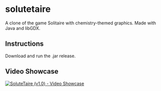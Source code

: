 # solutetaire

A clone of the game Solitaire with chemistry-themed graphics. Made with Java and libGDX.

## Instructions

Download and run the .jar release.

## Video Showcase

[![SoluteTaire (v1.0) - Video Showcase](http://img.youtube.com/vi/57rxYg5MKyw/0.jpg)](http://www.youtube.com/watch?v=57rxYg5MKyw "SoluteTaire (v1.0) - Video Showcase")
